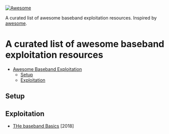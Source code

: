 [![Awesome](https://cdn.rawgit.com/sindresorhus/awesome/d7305f38d29fed78fa85652e3a63e154dd8e8829/media/badge.svg)](https://github.com/sindresorhus/awesome)

A curated list of awesome baseband exploitation resources. Inspired by
[awesome](https://github.com/sindresorhus/awesome).

# A curated list of awesome baseband exploitation resources

- [Awesome Baseband Exploitation](#awesome-baseband-exploitation)
    - [Setup](#setup)
    - [Exploitation](#exploitation)
    

## Setup


## Exploitation
+ [THe baseband Basics](https://github.com/comaeio/OPCDE/blob/master/2018/Kenya/Charles%20Nitay%20Anna%20-%20The%20Baseband%20Basics.pdf) [2018]

